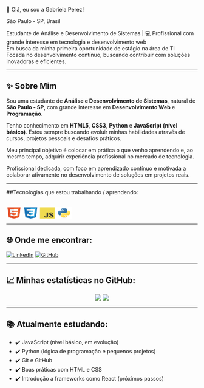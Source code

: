 👋 Olá, eu sou a Gabriela Perez!</h1>

<p> São Paulo - SP, Brasil</p>

<p>
   Estudante de Análise e Desenvolvimento de Sistemas | 💻 Profissional com grande interesse em tecnologia e desenvolvimento web <br>
   Em busca da minha primeira oportunidade de estágio na área de TI <br>
   Focada no desenvolvimento contínuo, buscando contribuir com soluções inovadoras e eficientes.<br>
</p>

---

## ✨ Sobre Mim

Sou uma estudante de **Análise e Desenvolvimento de Sistemas**, natural de **São Paulo - SP**, com grande interesse em **Desenvolvimento Web** e **Programação**.

Tenho conhecimento em **HTML5**, **CSS3**, **Python** e **JavaScript (nível básico)**. Estou sempre buscando evoluir minhas habilidades através de cursos, projetos pessoais e desafios práticos.

Meu principal objetivo é colocar em prática o que venho aprendendo e, ao mesmo tempo, adquirir experiência profissional no mercado de tecnologia.

Profissional dedicada, com foco em aprendizado contínuo e motivada a colaborar ativamente no desenvolvimento de soluções em projetos reais.

---

##Tecnologias que estou trabalhando / aprendendo:

<div style="display: inline_block"><br>
  <img align="center" alt="HTML" height="30" width="40" src="https://raw.githubusercontent.com/devicons/devicon/master/icons/html5/html5-original.svg">
  <img align="center" alt="CSS" height="30" width="40" src="https://raw.githubusercontent.com/devicons/devicon/master/icons/css3/css3-original.svg">
  <img align="center" alt="JavaScript" height="30" width="40" src="https://raw.githubusercontent.com/devicons/devicon/master/icons/javascript/javascript-original.svg">
  <img align="center" alt="Python" height="30" width="40" src="https://raw.githubusercontent.com/devicons/devicon/master/icons/python/python-original.svg">
</div>

---

## 🌐 Onde me encontrar:

[![LinkedIn](https://img.shields.io/badge/-LinkedIn-0A66C2?style=for-the-badge&logo=linkedin&logoColor=white)](https://www.linkedin.com/in/gabrielapzsouza/)
[![GitHub](https://img.shields.io/badge/-GitHub-181717?style=for-the-badge&logo=github&logoColor=white)](https://github.com/gabrielaps28)  

---

## 📈 Minhas estatísticas no GitHub:

<div align="center">
  <img height="150em" src="https://github-readme-stats.vercel.app/api?username=gabrielaps28&show_icons=true&theme=tokyonight&count_private=true"/>
  <img height="150em" src="https://github-readme-stats.vercel.app/api/top-langs/?username=gabrielaps28&layout=compact&theme=tokyonight"/>
</div>

---

## 📚 Atualmente estudando:

- ✔️ JavaScript (nível básico, em evolução)
- ✔️ Python (lógica de programação e pequenos projetos)
- ✔️ Git e GitHub
- ✔️ Boas práticas com HTML e CSS
- ✔️ Introdução a frameworks como React (próximos passos)
